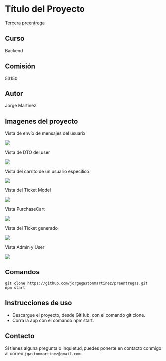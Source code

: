 # Título del Proyecto

Tercera preentrega

## Curso
Backend 

## Comisión
53150

## Autor
Jorge Martinez.

## Imagenes del proyecto

Vista de envío de mensajes del usuario

![](./tercera_pre_entrega/src/public/img/Captura%20de%20pantalla%202024-07-09%20a%20la(s)%207.27.06 p. m..png)

Vista de DTO del user

![](./tercera_pre_entrega/src/public/img/Captura%20de%20pantalla%202024-07-09%20a%20la(s)%207.36.23 p. m..png)

Vista del carrito de un usuario específico

![](./tercera_pre_entrega/src/public/img/Captura%20de%20pantalla%202024-07-11%20a%20la(s)%207.49.31 p. m..png)

Vista del Ticket Model

![](./tercera_pre_entrega/src/public/img/Captura%20de%20pantalla%202024-07-15%20a%20la(s)%206.10.44 p. m..png)

Vista PurchaseCart

![](./tercera_pre_entrega/src/public/img/Captura%20de%20pantalla%202024-07-15%20a%20la(s)%206.39.21 p. m..png)

Vista del Ticket generado 

![](./tercera_pre_entrega/src/public/img/Captura%20de%20pantalla%202024-07-15%20a%20la(s)%205.20.24 p. m..png)

Vista Admin y User

![](./tercera_pre_entrega/src/public/img/Captura%20de%20pantalla%202024-07-15%20a%20la(s)%206.18.49 p. m..png)

## Comandos

```
git clone https://github.com/jorgegastonmartinez/preentregas.git
npm start 
```

## Instrucciones de uso

* Descargue el proyecto, desde GitHub, con el comando git clone.
* Corra la app con el comando npm start.

## Contacto

Si tienes alguna pregunta o inquietud, puedes ponerte en contacto conmigo al correo `jgastonmartinez@gmail.com`.
